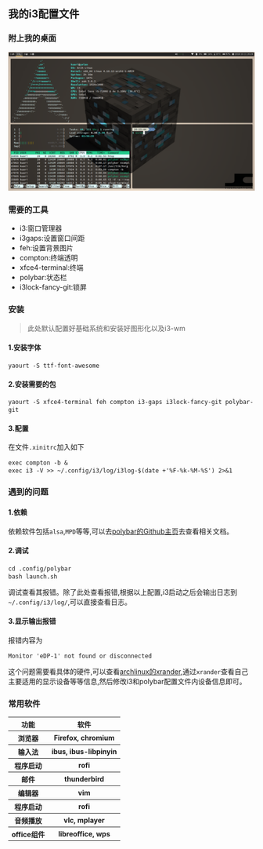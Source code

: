 ## 我的i3配置文件

### 附上我的桌面
![my_desktop](my_desktop.png)

### 需要的工具

* i3:窗口管理器
* i3gaps:设置窗口间距
* feh:设置背景图片
* compton:终端透明
* xfce4-terminal:终端
* polybar:状态栏
* i3lock-fancy-git:锁屏

### 安装

>此处默认配置好基础系统和安装好图形化以及i3-wm

#### 1.安装字体
```
yaourt -S ttf-font-awesome
```
#### 2.安装需要的包
```
yaourt -S xfce4-terminal feh compton i3-gaps i3lock-fancy-git polybar-git
```
#### 3.配置
在文件`.xinitrc`加入如下
```
exec compton -b &
exec i3 -V >> ~/.config/i3/log/i3log-$(date +'%F-%k-%M-%S') 2>&1
```

### 遇到的问题
#### 1.依赖
依赖软件包括`alsa`,`MPD`等等,可以去[polybar的Github主页](https://github.com/jaagr/polybar)去查看相关文档。
#### 2.调试
```
cd .config/polybar
bash launch.sh
```
调试查看其报错。除了此处查看报错,根据以上配置,i3启动之后会输出日志到`~/.config/i3/log/`,可以直接查看日志。
#### 3.显示输出报错
报错内容为
```
Monitor 'eDP-1' not found or disconnected
```
这个问题需要看具体的硬件,可以查看[archlinux的xrander](https://wiki.archlinux.org/index.php/Xrandr),通过`xrander`查看自己主要适用的显示设备等等信息,然后修改i3和polybar配置文件内设备信息即可。


### 常用软件

<table>
    <tr>
        <th>功能</th>
        <th>软件</th>
    </tr>
    <tr>
        <th>浏览器</th>
        <th>Firefox, chromium</th>
    </tr>
    <tr>
        <th>输入法</th>
        <th>ibus, ibus-libpinyin</th>
    </tr>
    <tr>
        <th>程序启动</th>
        <th>rofi</th>
    </tr>
    <tr>
        <th>邮件</th>
        <th>thunderbird</th>
    </tr>
    <tr>
        <th>编辑器</th>
        <th>vim</th>
    </tr>
    <tr>
        <th>程序启动</th>
        <th>rofi</th>
    </tr>
    <tr>
        <th>音频播放</th>
        <th>vlc, mplayer</th>
    </tr>
    <tr>
        <th>office组件</th>
        <th>libreoffice, wps</th>
    </tr>
</table>
